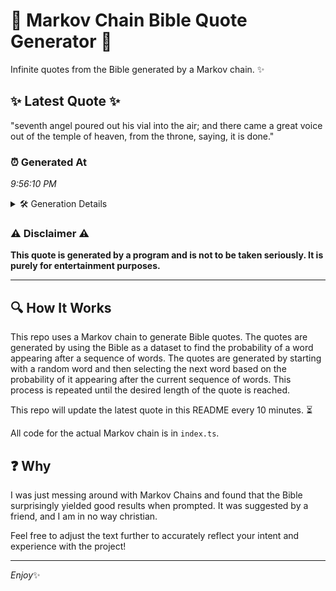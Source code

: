 # 📖 Markov Chain Bible Quote Generator 📖

Infinite quotes from the Bible generated by a Markov chain. ✨

## ✨ Latest Quote ✨
"seventh angel poured out his vial into the air; and there came a great voice out of the temple of heaven, from the throne, saying, it is done."

### ⏰ Generated At
*9:56:10 PM*

<details>
    <summary>🛠️ Generation Details</summary>
    <p>
        <strong>🌱 Seed:</strong> seventh<br>
        <strong>🔄 Iterations:</strong> 27<br>
        <strong>📜 Context History:</strong><br>[ seventh ]: angel<br>[ seventh, angel ]: poured<br>[ seventh, angel, poured ]: out<br>[ seventh, angel, poured, out ]: his<br>[ seventh, angel, poured, out, his ]: vial<br>[ seventh, angel, poured, out, his, vial ]: into<br>[ angel, poured, out, his, vial, into ]: the<br>[ poured, out, his, vial, into, the ]: air;<br>[ out, his, vial, into, the, air; ]: and<br>[ his, vial, into, the, air;, and ]: there<br>[ vial, into, the, air;, and, there ]: came<br>[ into, the, air;, and, there, came ]: a<br>[ the, air;, and, there, came, a ]: great<br>[ air;, and, there, came, a, great ]: voice<br>[ and, there, came, a, great, voice ]: out<br>[ there, came, a, great, voice, out ]: of<br>[ came, a, great, voice, out, of ]: the<br>[ a, great, voice, out, of, the ]: temple<br>[ great, voice, out, of, the, temple ]: of<br>[ voice, out, of, the, temple, of ]: heaven,<br>[ out, of, the, temple, of, heaven, ]: from<br>[ of, the, temple, of, heaven,, from ]: the<br>[ the, temple, of, heaven,, from, the ]: throne,<br>[ temple, of, heaven,, from, the, throne, ]: saying,<br>[ of, heaven,, from, the, throne,, saying, ]: it<br>[ heaven,, from, the, throne,, saying,, it ]: is<br>[ from, the, throne,, saying,, it, is ]: done.<br>
    </p>
</details>

### ⚠️ Disclaimer ⚠️
**This quote is generated by a program and is not to be taken seriously. It is purely for entertainment purposes.**

---

## 🔍 How It Works

This repo uses a Markov chain to generate Bible quotes. The quotes are generated by using the Bible as a dataset to find the probability of a word appearing after a sequence of words. The quotes are generated by starting with a random word and then selecting the next word based on the probability of it appearing after the current sequence of words. This process is repeated until the desired length of the quote is reached.

This repo will update the latest quote in this README every 10 minutes. ⏳

All code for the actual Markov chain is in `index.ts`.

## ❓ Why

I was just messing around with Markov Chains and found that the Bible surprisingly yielded good results when prompted. 
It was suggested by a friend, and I am in no way christian.

Feel free to adjust the text further to accurately reflect your intent and experience with the project!

---

*Enjoy*✨
